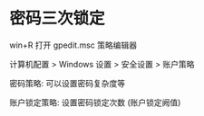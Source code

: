 # 密码三次锁定

win+R 打开 gpedit.msc 策略编辑器

计算机配置 > Windows 设置 > 安全设置 > 账户策略 

密码策略: 可以设置密码复杂度等

账户锁定策略: 设置密码锁定次数 (账户锁定阙值)